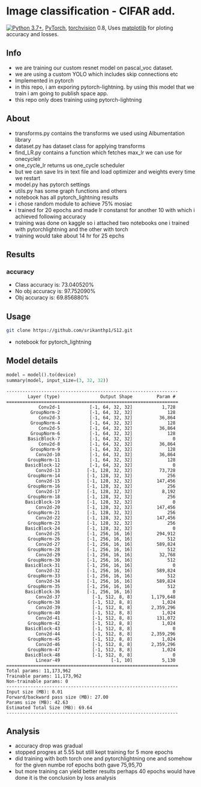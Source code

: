 # Image classification - CIFAR add.

[![Python 3.7+](https://img.shields.io/badge/python-3.7+-blue.svg)](https://www.python.org/downloads/release/python-370/), 
[PyTorch](https://pytorch.org/), 
[torchvision](https://github.com/pytorch/vision) 0.8, 
Uses [matplotlib](https://matplotlib.org/)  for ploting accuracy and losses.

## Info

 * we are training our custom resnet model on pascal_voc dataset. 
 * we are using a custom YOLO which includes skip connections etc
 * Implemented in pytorch 
 * in this repo, i am exporing pytorch-lightning. by using this model that we train i am going to publish space app.
 * this repo only does training using pytorch-lightning


## About

* transforms.py contains the transforms we used using Albumentation library
* dataset.py has dataset class for applying transforms 
* find_LR.py contains a function which fetches max_lr we can use for onecyclelr
* one_cycle_lr returns us one_cycle scheduler
* but we can save lrs in text file and load optimizer and weights every time we restart
* model.py has pytorch settings 
* utils.py has some graph functions and others 
* notebook has all pytorch_lightning results 
* i chose random module to achieve 75% mosiac
* i trained for 20 epochs and made lr constanst for another 10 with which i achieved following accuracy
* training was done on kaggle so i attached two notebooks one i trained with pytorchlightning and the other with torch
* training would take about 14 hr for 25 epchs 

## Results 


### accuracy 

 * Class accuracy is: 73.040520%
 * No obj accuracy is: 97.752090%
 * Obj accuracy is: 69.856880%

## Usage

```bash
git clone https://github.com/srikanthp1/S12.git
```
* notebook for pytorch_lightning


## Model details

```python
model = model().to(device)
summary(model, input_size=(3, 32, 32))
```

```
----------------------------------------------------------------
        Layer (type)               Output Shape         Param #
================================================================
            Conv2d-1           [-1, 64, 32, 32]           1,728
         GroupNorm-2           [-1, 64, 32, 32]             128
            Conv2d-3           [-1, 64, 32, 32]          36,864
         GroupNorm-4           [-1, 64, 32, 32]             128
            Conv2d-5           [-1, 64, 32, 32]          36,864
         GroupNorm-6           [-1, 64, 32, 32]             128
        BasicBlock-7           [-1, 64, 32, 32]               0
            Conv2d-8           [-1, 64, 32, 32]          36,864
         GroupNorm-9           [-1, 64, 32, 32]             128
           Conv2d-10           [-1, 64, 32, 32]          36,864
        GroupNorm-11           [-1, 64, 32, 32]             128
       BasicBlock-12           [-1, 64, 32, 32]               0
           Conv2d-13          [-1, 128, 32, 32]          73,728
        GroupNorm-14          [-1, 128, 32, 32]             256
           Conv2d-15          [-1, 128, 32, 32]         147,456
        GroupNorm-16          [-1, 128, 32, 32]             256
           Conv2d-17          [-1, 128, 32, 32]           8,192
        GroupNorm-18          [-1, 128, 32, 32]             256
       BasicBlock-19          [-1, 128, 32, 32]               0
           Conv2d-20          [-1, 128, 32, 32]         147,456
        GroupNorm-21          [-1, 128, 32, 32]             256
           Conv2d-22          [-1, 128, 32, 32]         147,456
        GroupNorm-23          [-1, 128, 32, 32]             256
       BasicBlock-24          [-1, 128, 32, 32]               0
           Conv2d-25          [-1, 256, 16, 16]         294,912
        GroupNorm-26          [-1, 256, 16, 16]             512
           Conv2d-27          [-1, 256, 16, 16]         589,824
        GroupNorm-28          [-1, 256, 16, 16]             512
           Conv2d-29          [-1, 256, 16, 16]          32,768
        GroupNorm-30          [-1, 256, 16, 16]             512
       BasicBlock-31          [-1, 256, 16, 16]               0
           Conv2d-32          [-1, 256, 16, 16]         589,824
        GroupNorm-33          [-1, 256, 16, 16]             512
           Conv2d-34          [-1, 256, 16, 16]         589,824
        GroupNorm-35          [-1, 256, 16, 16]             512
       BasicBlock-36          [-1, 256, 16, 16]               0
           Conv2d-37            [-1, 512, 8, 8]       1,179,648
        GroupNorm-38            [-1, 512, 8, 8]           1,024
           Conv2d-39            [-1, 512, 8, 8]       2,359,296
        GroupNorm-40            [-1, 512, 8, 8]           1,024
           Conv2d-41            [-1, 512, 8, 8]         131,072
        GroupNorm-42            [-1, 512, 8, 8]           1,024
       BasicBlock-43            [-1, 512, 8, 8]               0
           Conv2d-44            [-1, 512, 8, 8]       2,359,296
        GroupNorm-45            [-1, 512, 8, 8]           1,024
           Conv2d-46            [-1, 512, 8, 8]       2,359,296
        GroupNorm-47            [-1, 512, 8, 8]           1,024
       BasicBlock-48            [-1, 512, 8, 8]               0
           Linear-49                   [-1, 10]           5,130
================================================================
Total params: 11,173,962
Trainable params: 11,173,962
Non-trainable params: 0
----------------------------------------------------------------
Input size (MB): 0.01
Forward/backward pass size (MB): 27.00
Params size (MB): 42.63
Estimated Total Size (MB): 69.64
----------------------------------------------------------------

```

## Analysis 

* accuracy drop was gradual 
* stopped progres at 5.55 but still kept training for 5 more epochs 
* did training with both torch one and pytorchlightning one and somehow for the given numbe rof epochs both gave 75,95,70
* but more training can yield better results perhaps 40 epochs would have done it is the conclusion by loss analysis


